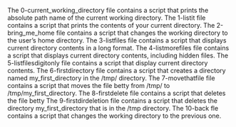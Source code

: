 The 0-current_working_directory file contains a script that prints the absolute path name of the current working directory.
The 1-listit file contains a script that prints the contents of your current directory.
The 2-bring_me_home file contains a script that changes the working directory to the user’s home directory.
The 3-listfiles file contains a script that displays current directory contents in a long format.
The 4-listmorefiles file contains a script that displays current directory contents, including hidden files.
The 5-listfilesdigitonly file contains a script that display current directory contents.
The 6-firstdirectory file contains a script that creates a directory named my_first_directory in the /tmp/ directory.
The 7-movethatfile file contains a script that moves the file betty from /tmp/ to /tmp/my_first_directory.
The 8-firstdelete file contains a script that deletes the file betty
The 9-firstdirdeletion file contains a script that deletes the directory my_first_directory that is in the /tmp directory.
The 10-back fle contains a script that changes the working directory to the previous one.
